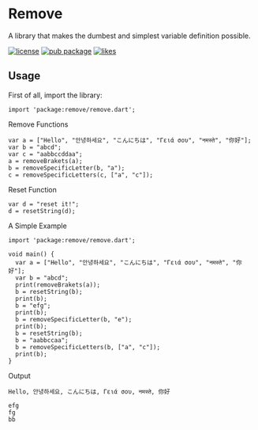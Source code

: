 # Remove

A library that makes the dumbest and simplest variable definition possible.

[![license](https://img.shields.io/github/license/SnapLan/remove)](https://opensource.org/license/bsd-3-clause/)
[![pub package](https://img.shields.io/pub/v/remove)](https://pub.dev/packages/remove)
[![likes](https://img.shields.io/pub/likes/remove)](https://pub.dev/packages/remove/score)

## Usage

First of all, import the library:

```
import 'package:remove/remove.dart';
```

Remove Functions

```
var a = ["Hello", "안녕하세요", "こんにちは", "Γειά σου", "नमस्ते", "你好"];
var b = "abcd";
var c = "aabbccddaa";
a = removeBrakets(a);
b = removeSpecificLetter(b, "a");
c = removeSpecificLetters(c, ["a", "c"]);
```

Reset Function

```
var d = "reset it!";
d = resetString(d);
```

A Simple Example

```
import 'package:remove/remove.dart';

void main() {
  var a = ["Hello", "안녕하세요", "こんにちは", "Γειά σου", "नमस्ते", "你好"];
  var b = "abcd";
  print(removeBrakets(a));
  b = resetString(b);
  print(b);
  b = "efg";
  print(b);
  b = removeSpecificLetter(b, "e");
  print(b);
  b = resetString(b);
  b = "aabbccaa";
  b = removeSpecificLetters(b, ["a", "c"]);
  print(b);
}
```

Output

```
Hello, 안녕하세요, こんにちは, Γειά σου, नमस्ते, 你好

efg
fg
bb
```
